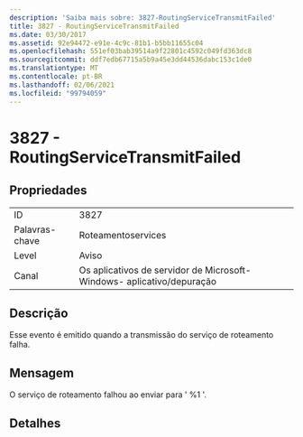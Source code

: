 ```yaml
---
description: 'Saiba mais sobre: 3827-RoutingServiceTransmitFailed'
title: 3827 - RoutingServiceTransmitFailed
ms.date: 03/30/2017
ms.assetid: 92e94472-e91e-4c9c-81b1-b5bb11655c04
ms.openlocfilehash: 551ef03bab39514a9f22801c4592c049fd363dc8
ms.sourcegitcommit: ddf7edb67715a5b9a45e3dd44536dabc153c1de0
ms.translationtype: MT
ms.contentlocale: pt-BR
ms.lasthandoff: 02/06/2021
ms.locfileid: "99794059"
---
```

# <a name="3827---routingservicetransmitfailed"></a>3827 - RoutingServiceTransmitFailed

## <a name="properties"></a>Propriedades  
  
|||  
|-|-|  
|ID|3827|  
|Palavras-chave|Roteamentoservices|  
|Level|Aviso|  
|Canal|Os aplicativos de servidor de Microsoft-Windows- aplicativo/depuração|  
  
## <a name="description"></a>Descrição  

 Esse evento é emitido quando a transmissão do serviço de roteamento falha.  
  
## <a name="message"></a>Mensagem  

 O serviço de roteamento falhou ao enviar para ' %1 '.  
  
## <a name="details"></a>Detalhes
